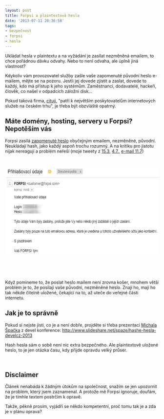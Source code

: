 ```yaml
---
layout: post
title: Forpsi a plaintextová hesla
date: '2013-07-11 20:36:58'
tags:
- bezpečnost
- forpsi
- hesla
---
```

Ukládat hesla v plaintextu a na vyžádání je zasílat nezměněná emailem, to chce pořádnou dávku odvahy. Nebo to není odvaha, ale úplně jiná vlastnost? 

<p>Kdykoliv vám provozovatel služby zašle vaše zapomenuté původní heslo e-mailem, mějte se na pozoru. Jestli jej dovede zjistit a zaslat, dovede to každý, kdo má přístup k jeho systémům. Zaměstnanci, dodavatelé, hackeři, člověk, co našel v odpadcích záložní disk...</p>
<p>Pokud taková firma, <a href="http://forpsi.org/">cituji</a>, "patří k největším poskytovatelům internetových služeb na českém trhu", je třeba být obzvláště opatrný.</p>
<h2>Máte domény, hosting, servery u Forpsi? Nepotěším vás</h2>
<p>Forpsi zasílá <a href="http://www.forpsi.com/getpwd.php">zapomenuté heslo</a> obyčejným emailem, nezměněné, původní. Neukládají hash, jako každý aspoň trochu rozumný. A na kritiku pro jistotu nijak nereagují a problém neřeší (moje tweety z <a href="https://twitter.com/tdvorak/status/312630776850161664">15.3</a>, <a href="https://twitter.com/tdvorak/status/352650049655816192">4.7.</a>, <a href="/images/332.png">e-mail 11.7</a>)</p>
<p> </p>
<p><img src="/images/331.png" alt="Forpsi plaintext heslo" width="648" height="288" /></p>
<p> </p>
<p> </p>
<p>Když pomineme to, že poslat heslo mailem není zrovna košer, mnohem větší problém je to, že posílají vaše původní, nezměněné heslo. Znají ho, mají ho tak někde čitelně uložené, čekající na to, až uteče do veřejné části internetu. </p>
<h2>Jak je to správně</h2>
<p>Pokud si nejste jisti, co je a není dobře, projděte si třeba prezentaci <a href="https://twitter.com/spazef0rze">Michala Špačka</a> z devel konference: <a href="http://www.slideshare.net/spaze/hashe-hesla-develcz-2013">http://www.slideshare.net/spaze/hashe-hesla-develcz-2013</a></p>
<p>Hash hesla sám o sobě není nic extra bezpečného. Ale plaintextově uložené heslo, to je jen otázka času, kdy přijde opravdu velký průser.</p>
<p> </p>
<h2>Disclaimer </h2>
<p>Článek nenabádá k žádným útokům na společnost, snažím se jen upozornit na problém, který jsem zaznamenal. A protože mě Forpsi ignoruje, doufám, že je tímhle textem postrčím k opravě.</p>
<p>Takže, pěkně prosím, vyjádří se někdo kompetentní, proč tomu tak je a zda je v plánu oprava? </p>
<p> </p>
